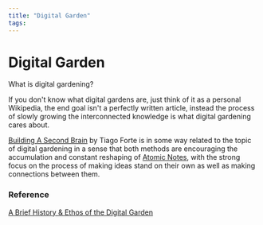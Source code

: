 ```yaml
---
title: "Digital Garden"
tags:
---
```


# Digital Garden

What is digital gardening?

If you don't know what digital gardens are, just think of it as a personal Wikipedia, the end goal isn't a perfectly written article, instead the process of slowly growing the interconnected knowledge is what digital gardening cares about.


[Building A Second Brain](https://www.buildingasecondbrain.com/book) by Tiago Forte is in some way related to the topic of digital gardening in a sense that both methods are encouraging the accumulation and constant reshaping of [Atomic Notes](notes/Atomic%20Notes.md), with the strong focus on the process of making ideas stand on their own as well as making connections between them. 



### Reference

[A Brief History & Ethos of the Digital Garden](https://maggieappleton.com/garden-history)